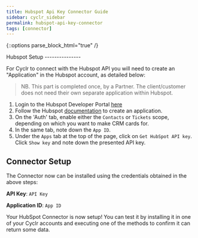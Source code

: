 ```yaml
---
title: Hubspot Api Key Connector Guide
sidebar: cyclr_sidebar
permalink: hubspot-api-key-connector
tags: [connector]
---
```

{::options parse_block_html="true" /}
<section class="card">
Hubspot Setup
---------------

For Cyclr to connect with the Hubspot API you will need to create an "Application" in the Hubspot account, as detailed below:

  > NB. This part is completed once, by a Partner.  The client/customer does not need their own separate application within Hubspot.

1. Login to the Hubspot Developer Portal [here](https://app.hubspot.com/signup-v2/developers)
2. Follow the Hubspot [documentation](https://developers.hubspot.com/docs/faq/how-do-i-create-an-app-in-hubspot) to create an application.
3. On the 'Auth' tab, enable either the `Contacts` or `Tickets` scope, depending on which you want to make CRM cards for.
4. In the same tab, note down the `App ID`.
5. Under the `Apps` tab at the top of the page, click on `Get HubSpot API key`. Click `Show key` and note down the presented API key.

Connector Setup
---------------

The Connector now can be installed using the credentials obtained in the above steps:

**API Key**: `API Key`

**Application ID**: `App ID`

Your HubSpot Connector is now setup! You can test it by installing it in one of your Cyclr accounts and executing one of the methods to confirm it can return some data.


</section>
